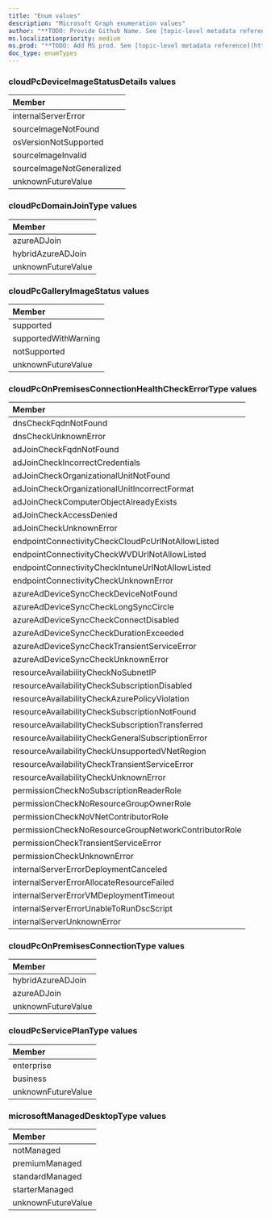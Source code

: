 ```yaml
---
title: "Enum values"
description: "Microsoft Graph enumeration values"
author: "**TODO: Provide Github Name. See [topic-level metadata reference](https://msgo.azurewebsites.net/add/document/guidelines/metadata.html#topic-level-metadata)**"
ms.localizationpriority: medium
ms.prod: "**TODO: Add MS prod. See [topic-level metadata reference](https://msgo.azurewebsites.net/add/document/guidelines/metadata.html#topic-level-metadata)**"
doc_type: enumTypes
---
```


### cloudPcDeviceImageStatusDetails values 



|Member|
|:---|
|internalServerError|
|sourceImageNotFound|
|osVersionNotSupported|
|sourceImageInvalid|
|sourceImageNotGeneralized|
|unknownFutureValue|

### cloudPcDomainJoinType values 



|Member|
|:---|
|azureADJoin|
|hybridAzureADJoin|
|unknownFutureValue|

### cloudPcGalleryImageStatus values 



|Member|
|:---|
|supported|
|supportedWithWarning|
|notSupported|
|unknownFutureValue|

### cloudPcOnPremisesConnectionHealthCheckErrorType values 



|Member|
|:---|
|dnsCheckFqdnNotFound|
|dnsCheckUnknownError|
|adJoinCheckFqdnNotFound|
|adJoinCheckIncorrectCredentials|
|adJoinCheckOrganizationalUnitNotFound|
|adJoinCheckOrganizationalUnitIncorrectFormat|
|adJoinCheckComputerObjectAlreadyExists|
|adJoinCheckAccessDenied|
|adJoinCheckUnknownError|
|endpointConnectivityCheckCloudPcUrlNotAllowListed|
|endpointConnectivityCheckWVDUrlNotAllowListed|
|endpointConnectivityCheckIntuneUrlNotAllowListed|
|endpointConnectivityCheckUnknownError|
|azureAdDeviceSyncCheckDeviceNotFound|
|azureAdDeviceSyncCheckLongSyncCircle|
|azureAdDeviceSyncCheckConnectDisabled|
|azureAdDeviceSyncCheckDurationExceeded|
|azureAdDeviceSyncCheckTransientServiceError|
|azureAdDeviceSyncCheckUnknownError|
|resourceAvailabilityCheckNoSubnetIP|
|resourceAvailabilityCheckSubscriptionDisabled|
|resourceAvailabilityCheckAzurePolicyViolation|
|resourceAvailabilityCheckSubscriptionNotFound|
|resourceAvailabilityCheckSubscriptionTransferred|
|resourceAvailabilityCheckGeneralSubscriptionError|
|resourceAvailabilityCheckUnsupportedVNetRegion|
|resourceAvailabilityCheckTransientServiceError|
|resourceAvailabilityCheckUnknownError|
|permissionCheckNoSubscriptionReaderRole|
|permissionCheckNoResourceGroupOwnerRole|
|permissionCheckNoVNetContributorRole|
|permissionCheckNoResourceGroupNetworkContributorRole|
|permissionCheckTransientServiceError|
|permissionCheckUnknownError|
|internalServerErrorDeploymentCanceled|
|internalServerErrorAllocateResourceFailed|
|internalServerErrorVMDeploymentTimeout|
|internalServerErrorUnableToRunDscScript|
|internalServerUnknownError|

### cloudPcOnPremisesConnectionType values 



|Member|
|:---|
|hybridAzureADJoin|
|azureADJoin|
|unknownFutureValue|

### cloudPcServicePlanType values 



|Member|
|:---|
|enterprise|
|business|
|unknownFutureValue|

### microsoftManagedDesktopType values 



|Member|
|:---|
|notManaged|
|premiumManaged|
|standardManaged|
|starterManaged|
|unknownFutureValue|

